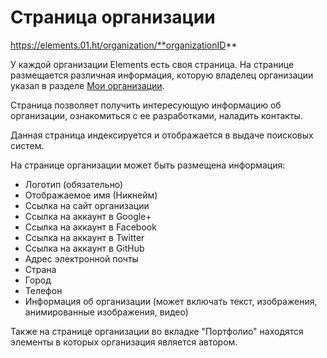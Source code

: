 # Страница организации

https://elements.01.ht/organization/**organizationID**

У каждой организации Elements есть своя страница. На странице размещается различная информация, которую владелец организации указал в разделе [Мои организации](/guide/my-organizations/).

Страница позволяет получить интересующую информацию об организации, ознакомиться с ее разработками, наладить контакты.

Данная страница индексируется и отображается в выдаче поисковых систем.

На странице организации может быть размещена информация:

* Логотип (обязательно)
* Отображаемое имя (Никнейм)
* Ссылка на сайт организации
* Ссылка на аккаунт в Google+
* Ссылка на аккаунт в Facebook
* Ссылка на аккаунт в Twitter
* Ссылка на аккаунт в GitHub
* Адрес электронной почты
* Страна
* Город
* Телефон
* Информация об организации (может включать текст, изображения, анимированные изображения, видео)

Также на странице организации во вкладке "Портфолио" находятся элементы в которых организация является автором.